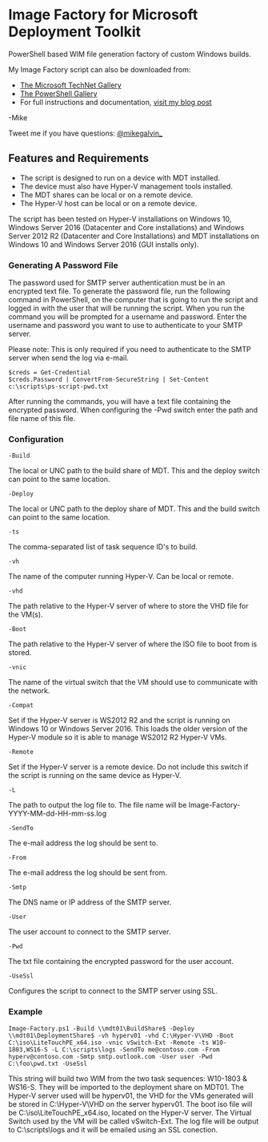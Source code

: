 # Image Factory for Microsoft Deployment Toolkit

PowerShell based WIM file generation factory of custom Windows builds.

My Image Factory script can also be downloaded from:

* [The Microsoft TechNet Gallery](https://gallery.technet.microsoft.com/PowerShell-Image-Factory-d6c133b9?redir=0)
* [The PowerShell Gallery](https://www.powershellgallery.com/packages/Image-Factory)
* For full instructions and documentation, [visit my blog post](https://gal.vin/2017/08/26/image-factory/)

-Mike

Tweet me if you have questions: [@mikegalvin_](https://twitter.com/mikegalvin_)

## Features and Requirements

* The script is designed to run on a device with MDT installed.
* The device must also have Hyper-V management tools installed.
* The MDT shares can be local or on a remote device.
* The Hyper-V host can be local or on a remote device.

The script has been tested on Hyper-V installations on Windows 10, Windows Server 2016 (Datacenter and Core installations) and Windows Server 2012 R2 (Datacenter and Core Installations) and MDT installations on Windows 10 and Windows Server 2016 (GUI installs only).

### Generating A Password File

The password used for SMTP server authentication must be in an encrypted text file. To generate the password file, run the following command in PowerShell, on the computer that is going to run the script and logged in with the user that will be running the script. When you run the command you will be prompted for a username and password. Enter the username and password you want to use to authenticate to your SMTP server.

Please note: This is only required if you need to authenticate to the SMTP server when send the log via e-mail.

```
$creds = Get-Credential
$creds.Password | ConvertFrom-SecureString | Set-Content c:\scripts\ps-script-pwd.txt
```

After running the commands, you will have a text file containing the encrypted password. When configuring the -Pwd switch enter the path and file name of this file.

### Configuration

```
-Build
```
The local or UNC path to the build share of MDT. This and the deploy switch can point to the same location.
```
-Deploy
```
The local or UNC path to the deploy share of MDT. This and the build switch can point to the same location.
```
-ts
```
The comma-separated list of task sequence ID's to build.
```
-vh
```
The name of the computer running Hyper-V. Can be local or remote.
```
-vhd
```
The path relative to the Hyper-V server of where to store the VHD file for the VM(s).
```
-Boot
```
The path relative to the Hyper-V server of where the ISO file to boot from is stored.
```
-vnic
```
The name of the virtual switch that the VM should use to communicate with the network.
```
-Compat
```
Set if the Hyper-V server is WS2012 R2 and the script is running on Windows 10 or Windows Server 2016. This loads the older version of the Hyper-V module so it is able to manage WS2012 R2 Hyper-V VMs.
```
-Remote
```
Set if the Hyper-V server is a remote device. Do not include this switch if the script is running on the same device as Hyper-V.
``` 
-L
```
The path to output the log file to. The file name will be Image-Factory-YYYY-MM-dd-HH-mm-ss.log
```
-SendTo
```
The e-mail address the log should be sent to.
```
-From
```
The e-mail address the log should be sent from.
```
-Smtp
```
The DNS name or IP address of the SMTP server.
```
-User
```
The user account to connect to the SMTP server.
```
-Pwd
```
The txt file containing the encrypted password for the user account.
```
-UseSsl
```
Configures the script to connect to the SMTP server using SSL.

### Example

```
Image-Factory.ps1 -Build \\mdt01\BuildShare$ -Deploy \\mdt01\DeploymentShare$ -vh hyperv01 -vhd C:\Hyper-V\VHD -Boot C:\iso\LiteTouchPE_x64.iso -vnic vSwitch-Ext -Remote -ts W10-1803,WS16-S -L C:\scripts\logs -SendTo me@contoso.com -From hyperv@contoso.com -Smtp smtp.outlook.com -User user -Pwd C:\foo\pwd.txt -UseSsl
```

This string will build two WIM from the two task sequences: W10-1803 & WS16-S. They will be imported to the deployment share on MDT01. The Hyper-V server used will be hyperv01, the VHD for the VMs generated will be stored in C:\Hyper-V\VHD on the server hyperv01. The boot iso file will be C:\iso\LiteTouchPE_x64.iso, located on the Hyper-V server. The Virtual Switch used by the VM will be called vSwitch-Ext. The log file will be output to C:\scripts\logs and it will be emailed using an SSL conection.
